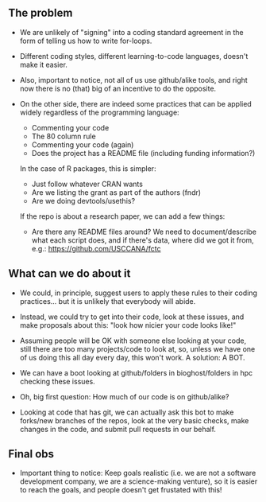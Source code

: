 ## The problem

* We are unlikely of "signing" into a coding standard agreement in the form of
  telling us how to write for-loops.

* Different coding styles, different learning-to-code languages, doesn't make
  it easier.

* Also, important to notice, not all of us use github/alike tools, and right
  now there is no (that) big of an incentive to do the opposite.

* On the other side, there are indeed some practices that can be applied widely
  regardless of the programming language:

    - Commenting your code
    - The 80 column rule
    - Commenting your code (again)
    - Does the project has a README file (including funding information?)

  In the case of R packages, this is simpler:

    - Just follow whatever CRAN wants
    - Are we listing the grant as part of the authors (fndr)
    - Are we doing devtools/usethis?

  If the repo is about a research paper, we can add a few things:

    - Are there any README files around? We need to document/describe
      what each script does, and if there's data, where did we got it 
      from, e.g.: https://github.com/USCCANA/fctc

## What can we do about it

* We could, in principle, suggest users to apply these rules to their coding
  practices... but it is unlikely that everybody will abide.

* Instead, we could try to get into their code, look at these issues, and
  make proposals about this: "look how nicier your code looks like!"

* Assuming people will be OK with someone else looking at your code, still
  there are too many projects/code to look at, so, unless we have one of
  us doing this all day every day, this won't work. A solution: A BOT.

* We can have a boot looking at github/folders in bioghost/folders in hpc
  checking these issues.

* Oh, big first question: How much of our code is on github/alike?

* Looking at code that has git, we can actually ask this bot to make forks/new
  branches of the repos, look at the very basic checks, make changes in the code,
  and submit pull requests in our behalf.

## Final obs

* Important thing to notice: Keep goals realistic (i.e. we are not a software
  development company, we are a science-making venture), so it is easier to
  reach the goals, and people doesn't get frustated with this!
